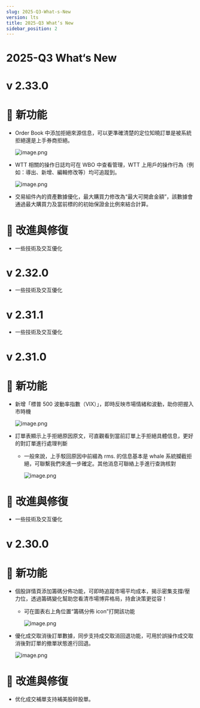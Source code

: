 ```yaml
---
slug: 2025-Q3-What-s-New
version: lts
title: 2025-Q3 What‘s New
sidebar_position: 2
---
```



# 2025-Q3 What‘s New


# v 2.33.0


# 🎉 新功能

- Order Book 中添加拒絕來源信息，可以更準確清楚的定位知曉訂單是被系統拒絕還是上手券商拒絕。

    ![image.png](/assets/57e97c2135d5e3954914f0d48b7fe837.png)

- WTT 相關的操作日誌均可在 WBO 中查看管理，WTT 上用戶的操作行為（例如：導出、新增、編輯修改等）均可追蹤到。

    ![image.png](/assets/ef8fd9f5e4f24b71c3bab55b25394d7e.png)

- 交易組件內的資產數據優化，最大購買力修改為“最大可開倉金額”，該數據會通過最大購買力及當前標的的初始保證金比例來結合計算。

# 📌 改進與修復

- 一些技術及交互優化

# v 2.32.0

- 一些技術及交互優化

# v 2.31.1

- 一些技術及交互優化

# v 2.31.0


# 🎉 新功能

- 新增「標普 500 波動率指數（VIX）」，即時反映市場情緒和波動，助你把握入市時機

    ![image.png](/assets/8373d3f4bccd54103f78525ab22ba328.png)

- 訂單表顯示上手拒絕原因原文，可直觀看到當前訂單上手拒絕具體信息，更好的對訂單進行處理判斷
    - 一般來說，上手駁回原因中前綴為 rms. 的信息基本是 whale 系統攔截拒絕，可聯繫我們來進一步確定。其他消息可聯絡上手進行查詢核對

        ![image.png](/assets/5e81809dad8185df212096c5dc9c23be.png)


# 📌 改進與修復

- 一些技術及交互優化

# v 2.30.0


# 🎉 新功能

- 個股詳情頁添加籌碼分佈功能，可即時追蹤市場平均成本，揭示密集支撐/壓力位，透過籌碼變化幫助您看清市場博弈格局，持倉決策更從容！
    - 可在圖表右上角位置“籌碼分佈 icon”打開該功能

        ![image.png](/assets/0d6ae00302fb75ce2a2101b587e789d1.png)

- 優化成交取消後訂單數據，同步支持成交取消回退功能，可用於誤操作成交取消後對訂單的撤單狀態進行回退。

    ![image.png](/assets/c06cef9e172ee3ac8fc9a3640423b2a7.png)


# 📌 改進與修復

- 优化成交補單支持補美股碎股單。
